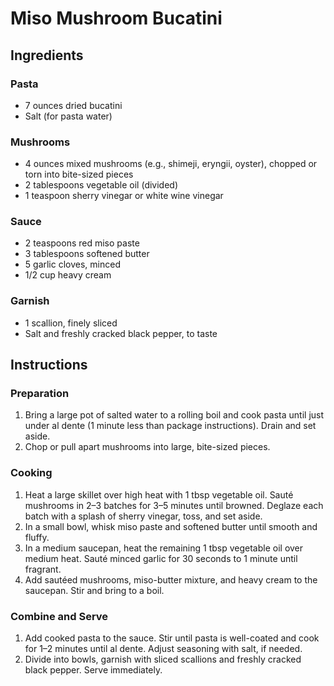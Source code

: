 # Miso Mushroom Bucatini

## Ingredients

### Pasta
- 7 ounces dried bucatini
- Salt (for pasta water)

### Mushrooms
- 4 ounces mixed mushrooms (e.g., shimeji, eryngii, oyster), chopped or torn into bite-sized pieces
- 2 tablespoons vegetable oil (divided)
- 1 teaspoon sherry vinegar or white wine vinegar

### Sauce
- 2 teaspoons red miso paste
- 3 tablespoons softened butter
- 5 garlic cloves, minced
- 1/2 cup heavy cream

### Garnish
- 1 scallion, finely sliced
- Salt and freshly cracked black pepper, to taste

## Instructions
### Preparation
1. Bring a large pot of salted water to a rolling boil and cook pasta until just under al dente (1 minute less than package instructions). Drain and set aside.
2. Chop or pull apart mushrooms into large, bite-sized pieces.

### Cooking
1. Heat a large skillet over high heat with 1 tbsp vegetable oil. Sauté mushrooms in 2–3 batches for 3–5 minutes until browned. Deglaze each batch with a splash of sherry vinegar, toss, and set aside.
2. In a small bowl, whisk miso paste and softened butter until smooth and fluffy.
3. In a medium saucepan, heat the remaining 1 tbsp vegetable oil over medium heat. Sauté minced garlic for 30 seconds to 1 minute until fragrant.
4. Add sautéed mushrooms, miso-butter mixture, and heavy cream to the saucepan. Stir and bring to a boil.

### Combine and Serve
1. Add cooked pasta to the sauce. Stir until pasta is well-coated and cook for 1–2 minutes until al dente. Adjust seasoning with salt, if needed.
2. Divide into bowls, garnish with sliced scallions and freshly cracked black pepper. Serve immediately.
